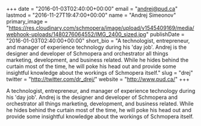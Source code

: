 +++
date = "2016-01-03T02:40:00+00:00"
email = "andrej@pud.ca"
lastmod = "2016-11-27T19:47:00+00:00"
name = "Andrej Simeonov"
primary_image = "https://res.cloudinary.com/schmopera/image/upload/v1545409169/media/webhook-uploads/1480276064552/IMG_2400_sized.jpg"
publishDate = "2016-01-03T02:40:00+00:00"
short_bio = "A technologist, entrepreneur, and manager of experience technology during his &#039;day job&#039;. Andrej is the designer and developer of Schmopera and orchestrator all things marketing, development, and business related. While he hides behind the curtain most of the time, he will poke his head out and provide some insightful knowledge about the workings of Schmopera itself."
slug = "drej"
twitter = "http://twitter.com/dr_drej/"
website = "http://www.pud.ca/"
+++

A technologist, entrepreneur, and manager of experience technology during his 'day job'. Andrej is the designer and developer of Schmopera and orchestrator all things marketing, development, and business related. While he hides behind the curtain most of the time, he will poke his head out and provide some insightful knowledge about the workings of Schmopera itself.
